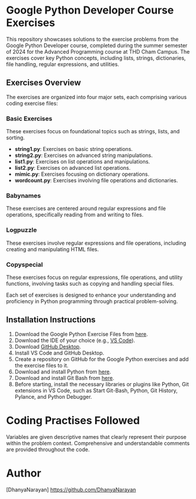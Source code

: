 # Google Python Developer Course Exercises

This repository showcases solutions to the exercise problems from the Google Python Developer course, completed during the summer semester of 2024 for the Advanced Programming course at THD Cham Campus. The exercises cover key Python concepts, including lists, strings, dictionaries, file handling, regular expressions, and utilities.

## Exercises Overview

The exercises are organized into four major sets, each comprising various coding exercise files:

### Basic Exercises
These exercises focus on foundational topics such as strings, lists, and sorting.
- **string1.py**: Exercises on basic string operations.
- **string2.py**: Exercises on advanced string manipulations.
- **list1.py**: Exercises on list operations and manipulations.
- **list2.py**: Exercises on advanced list operations.
- **mimic.py**: Exercises focusing on dictionary operations.
- **wordcount.py**: Exercises involving file operations and dictionaries.

### Babynames
These exercises are centered around regular expressions and file operations, specifically reading from and writing to files.

### Logpuzzle
These exercises involve regular expressions and file operations, including creating and manipulating HTML files.

### Copyspecial
These exercises focus on regular expressions, file operations, and utility functions, involving tasks such as copying and handling special files.

Each set of exercises is designed to enhance your understanding and proficiency in Python programming through practical problem-solving.

## Installation Instructions
1. Download the Google Python Exercise Files from [here](https://developers.google.com/static/edu/python/google-python-exercises.zip).
2. Download the IDE of your choice (e.g., [VS Code](https://code.visualstudio.com/download)).
3. Download [GitHub Desktop](https://desktop.github.com/).
4. Install VS Code and GitHub Desktop.
5. Create a repository on GitHub for the Google Python exercises and add the exercise files to it.
6. Download and install Python from [here](https://www.python.org/ftp/python/3.12.4/python-3.12.4-amd64.exe).
7. Download and install Git Bash from [here](https://git-scm.com/downloads).
8. Before starting, install the necessary libraries or plugins like Python, Git extensions in VS Code, such as Start Git-Bash, Python, Git History, Pylance, and Python Debugger.

# Coding Practises Followed
Variables are given descriptive names that clearly represent their purpose within the problem context.
Comprehensive and understandable comments are provided throughout the code.

# Author
[DhanyaNarayan] https://github.com/DhanyaNarayan


